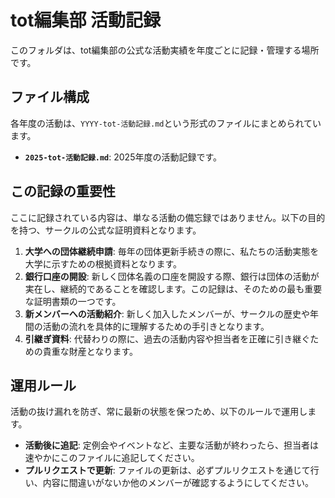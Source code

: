 # tot編集部 活動記録

このフォルダは、tot編集部の公式な活動実績を年度ごとに記録・管理する場所です。

## ファイル構成

各年度の活動は、`YYYY-tot-活動記録.md`という形式のファイルにまとめられています。

* **`2025-tot-活動記録.md`**: 2025年度の活動記録です。

## この記録の重要性

ここに記録されている内容は、単なる活動の備忘録ではありません。以下の目的を持つ、サークルの公式な証明資料となります。

1.  **大学への団体継続申請**: 毎年の団体更新手続きの際に、私たちの活動実態を大学に示すための根拠資料となります。
2.  **銀行口座の開設**: 新しく団体名義の口座を開設する際、銀行は団体の活動が実在し、継続的であることを確認します。この記録は、そのための最も重要な証明書類の一つです。
3.  **新メンバーへの活動紹介**: 新しく加入したメンバーが、サークルの歴史や年間の活動の流れを具体的に理解するための手引きとなります。
4.  **引継ぎ資料**: 代替わりの際に、過去の活動内容や担当者を正確に引き継ぐための貴重な財産となります。

## 運用ルール

活動の抜け漏れを防ぎ、常に最新の状態を保つため、以下のルールで運用します。

* **活動後に追記**: 定例会やイベントなど、主要な活動が終わったら、担当者は速やかにこのファイルに追記してください。
* **プルリクエストで更新**: ファイルの更新は、必ずプルリクエストを通じて行い、内容に間違いがないか他のメンバーが確認するようにしてください。